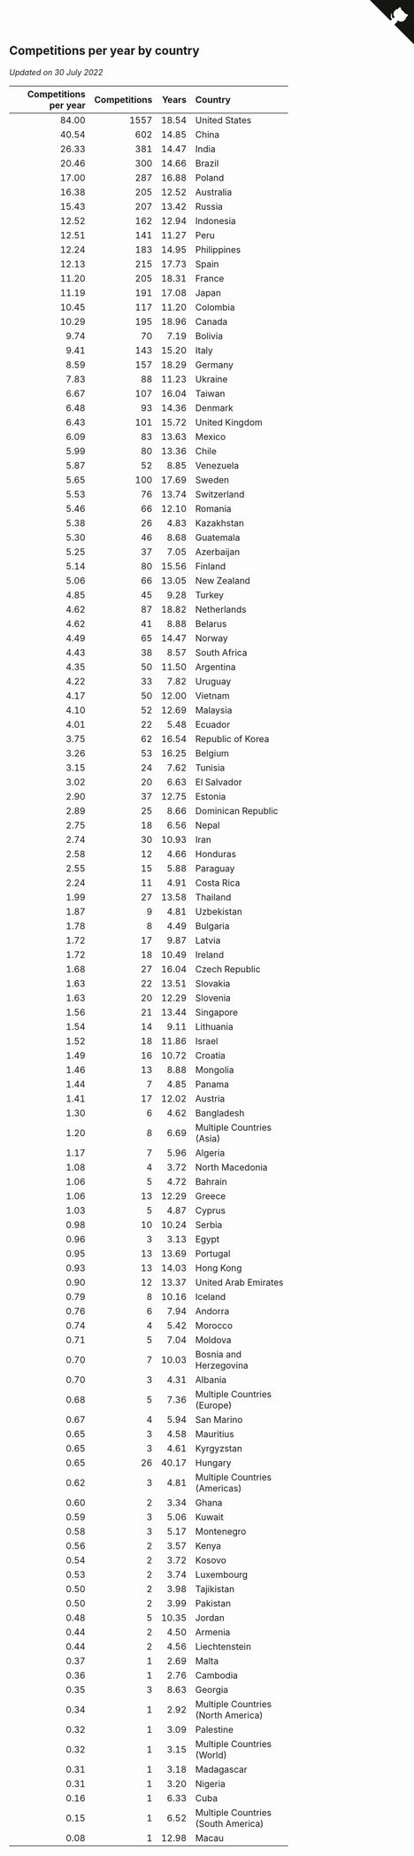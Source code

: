## Competitions per year by country

*Updated on 30 July 2022*

| Competitions per year | Competitions | Years | Country |
| ---: | ---: | ---: | :--- |
| 84.00 | 1557 | 18.54 | United States |
| 40.54 | 602 | 14.85 | China |
| 26.33 | 381 | 14.47 | India |
| 20.46 | 300 | 14.66 | Brazil |
| 17.00 | 287 | 16.88 | Poland |
| 16.38 | 205 | 12.52 | Australia |
| 15.43 | 207 | 13.42 | Russia |
| 12.52 | 162 | 12.94 | Indonesia |
| 12.51 | 141 | 11.27 | Peru |
| 12.24 | 183 | 14.95 | Philippines |
| 12.13 | 215 | 17.73 | Spain |
| 11.20 | 205 | 18.31 | France |
| 11.19 | 191 | 17.08 | Japan |
| 10.45 | 117 | 11.20 | Colombia |
| 10.29 | 195 | 18.96 | Canada |
| 9.74 | 70 | 7.19 | Bolivia |
| 9.41 | 143 | 15.20 | Italy |
| 8.59 | 157 | 18.29 | Germany |
| 7.83 | 88 | 11.23 | Ukraine |
| 6.67 | 107 | 16.04 | Taiwan |
| 6.48 | 93 | 14.36 | Denmark |
| 6.43 | 101 | 15.72 | United Kingdom |
| 6.09 | 83 | 13.63 | Mexico |
| 5.99 | 80 | 13.36 | Chile |
| 5.87 | 52 | 8.85 | Venezuela |
| 5.65 | 100 | 17.69 | Sweden |
| 5.53 | 76 | 13.74 | Switzerland |
| 5.46 | 66 | 12.10 | Romania |
| 5.38 | 26 | 4.83 | Kazakhstan |
| 5.30 | 46 | 8.68 | Guatemala |
| 5.25 | 37 | 7.05 | Azerbaijan |
| 5.14 | 80 | 15.56 | Finland |
| 5.06 | 66 | 13.05 | New Zealand |
| 4.85 | 45 | 9.28 | Turkey |
| 4.62 | 87 | 18.82 | Netherlands |
| 4.62 | 41 | 8.88 | Belarus |
| 4.49 | 65 | 14.47 | Norway |
| 4.43 | 38 | 8.57 | South Africa |
| 4.35 | 50 | 11.50 | Argentina |
| 4.22 | 33 | 7.82 | Uruguay |
| 4.17 | 50 | 12.00 | Vietnam |
| 4.10 | 52 | 12.69 | Malaysia |
| 4.01 | 22 | 5.48 | Ecuador |
| 3.75 | 62 | 16.54 | Republic of Korea |
| 3.26 | 53 | 16.25 | Belgium |
| 3.15 | 24 | 7.62 | Tunisia |
| 3.02 | 20 | 6.63 | El Salvador |
| 2.90 | 37 | 12.75 | Estonia |
| 2.89 | 25 | 8.66 | Dominican Republic |
| 2.75 | 18 | 6.56 | Nepal |
| 2.74 | 30 | 10.93 | Iran |
| 2.58 | 12 | 4.66 | Honduras |
| 2.55 | 15 | 5.88 | Paraguay |
| 2.24 | 11 | 4.91 | Costa Rica |
| 1.99 | 27 | 13.58 | Thailand |
| 1.87 | 9 | 4.81 | Uzbekistan |
| 1.78 | 8 | 4.49 | Bulgaria |
| 1.72 | 17 | 9.87 | Latvia |
| 1.72 | 18 | 10.49 | Ireland |
| 1.68 | 27 | 16.04 | Czech Republic |
| 1.63 | 22 | 13.51 | Slovakia |
| 1.63 | 20 | 12.29 | Slovenia |
| 1.56 | 21 | 13.44 | Singapore |
| 1.54 | 14 | 9.11 | Lithuania |
| 1.52 | 18 | 11.86 | Israel |
| 1.49 | 16 | 10.72 | Croatia |
| 1.46 | 13 | 8.88 | Mongolia |
| 1.44 | 7 | 4.85 | Panama |
| 1.41 | 17 | 12.02 | Austria |
| 1.30 | 6 | 4.62 | Bangladesh |
| 1.20 | 8 | 6.69 | Multiple Countries (Asia) |
| 1.17 | 7 | 5.96 | Algeria |
| 1.08 | 4 | 3.72 | North Macedonia |
| 1.06 | 5 | 4.72 | Bahrain |
| 1.06 | 13 | 12.29 | Greece |
| 1.03 | 5 | 4.87 | Cyprus |
| 0.98 | 10 | 10.24 | Serbia |
| 0.96 | 3 | 3.13 | Egypt |
| 0.95 | 13 | 13.69 | Portugal |
| 0.93 | 13 | 14.03 | Hong Kong |
| 0.90 | 12 | 13.37 | United Arab Emirates |
| 0.79 | 8 | 10.16 | Iceland |
| 0.76 | 6 | 7.94 | Andorra |
| 0.74 | 4 | 5.42 | Morocco |
| 0.71 | 5 | 7.04 | Moldova |
| 0.70 | 7 | 10.03 | Bosnia and Herzegovina |
| 0.70 | 3 | 4.31 | Albania |
| 0.68 | 5 | 7.36 | Multiple Countries (Europe) |
| 0.67 | 4 | 5.94 | San Marino |
| 0.65 | 3 | 4.58 | Mauritius |
| 0.65 | 3 | 4.61 | Kyrgyzstan |
| 0.65 | 26 | 40.17 | Hungary |
| 0.62 | 3 | 4.81 | Multiple Countries (Americas) |
| 0.60 | 2 | 3.34 | Ghana |
| 0.59 | 3 | 5.06 | Kuwait |
| 0.58 | 3 | 5.17 | Montenegro |
| 0.56 | 2 | 3.57 | Kenya |
| 0.54 | 2 | 3.72 | Kosovo |
| 0.53 | 2 | 3.74 | Luxembourg |
| 0.50 | 2 | 3.98 | Tajikistan |
| 0.50 | 2 | 3.99 | Pakistan |
| 0.48 | 5 | 10.35 | Jordan |
| 0.44 | 2 | 4.50 | Armenia |
| 0.44 | 2 | 4.56 | Liechtenstein |
| 0.37 | 1 | 2.69 | Malta |
| 0.36 | 1 | 2.76 | Cambodia |
| 0.35 | 3 | 8.63 | Georgia |
| 0.34 | 1 | 2.92 | Multiple Countries (North America) |
| 0.32 | 1 | 3.09 | Palestine |
| 0.32 | 1 | 3.15 | Multiple Countries (World) |
| 0.31 | 1 | 3.18 | Madagascar |
| 0.31 | 1 | 3.20 | Nigeria |
| 0.16 | 1 | 6.33 | Cuba |
| 0.15 | 1 | 6.52 | Multiple Countries (South America) |
| 0.08 | 1 | 12.98 | Macau |


<a href="https://github.com/jonatanklosko/wca_statistics" class="github-corner" aria-label="View source on Github"><svg width="80" height="80" viewBox="0 0 250 250" style="fill:#151513; color:#fff; position: absolute; top: 0; border: 0; right: 0;" aria-hidden="true"><path d="M0,0 L115,115 L130,115 L142,142 L250,250 L250,0 Z"></path><path d="M128.3,109.0 C113.8,99.7 119.0,89.6 119.0,89.6 C122.0,82.7 120.5,78.6 120.5,78.6 C119.2,72.0 123.4,76.3 123.4,76.3 C127.3,80.9 125.5,87.3 125.5,87.3 C122.9,97.6 130.6,101.9 134.4,103.2" fill="currentColor" style="transform-origin: 130px 106px;" class="octo-arm"></path><path d="M115.0,115.0 C114.9,115.1 118.7,116.5 119.8,115.4 L133.7,101.6 C136.9,99.2 139.9,98.4 142.2,98.6 C133.8,88.0 127.5,74.4 143.8,58.0 C148.5,53.4 154.0,51.2 159.7,51.0 C160.3,49.4 163.2,43.6 171.4,40.1 C171.4,40.1 176.1,42.5 178.8,56.2 C183.1,58.6 187.2,61.8 190.9,65.4 C194.5,69.0 197.7,73.2 200.1,77.6 C213.8,80.2 216.3,84.9 216.3,84.9 C212.7,93.1 206.9,96.0 205.4,96.6 C205.1,102.4 203.0,107.8 198.3,112.5 C181.9,128.9 168.3,122.5 157.7,114.1 C157.9,116.9 156.7,120.9 152.7,124.9 L141.0,136.5 C139.8,137.7 141.6,141.9 141.8,141.8 Z" fill="currentColor" class="octo-body"></path></svg></a><style>.github-corner:hover .octo-arm{animation:octocat-wave 560ms ease-in-out}@keyframes octocat-wave{0%,100%{transform:rotate(0)}20%,60%{transform:rotate(-25deg)}40%,80%{transform:rotate(10deg)}}@media (max-width:500px){.github-corner:hover .octo-arm{animation:none}.github-corner .octo-arm{animation:octocat-wave 560ms ease-in-out}}</style>
